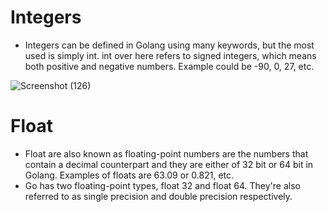 # Integers #

* Integers can be defined in Golang using many keywords, but the most used is simply int. int over here refers to signed integers, which means both positive and negative numbers. Example could be -90, 0, 27, etc.

![Screenshot (126)](https://user-images.githubusercontent.com/98219227/231078069-26f2f274-e593-4062-947d-1c94d2574775.png)



# Float #

* Float are also known as floating-point numbers are the numbers that contain a decimal counterpart and they are either of 32 bit or 64 bit in Golang. Examples of floats are 63.09 or 0.821, etc. 
* Go has two floating-point types, float 32 and float 64. They're also referred to as single precision and double precision respectively. 
